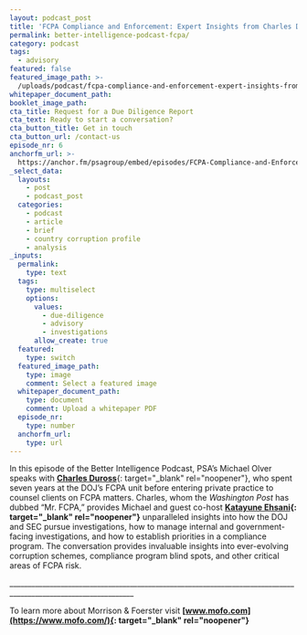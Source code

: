 ```yaml
---
layout: podcast_post
title: 'FCPA Compliance and Enforcement: Expert Insights from Charles Duross'
permalink: better-intelligence-podcast-fcpa/
category: podcast
tags:
  - advisory
featured: false
featured_image_path: >-
  /uploads/podcast/fcpa-compliance-and-enforcement-expert-insights-from-charles-duross/compliance-enforcement-thumb.jpg
whitepaper_document_path:
booklet_image_path: 
cta_title: Request for a Due Diligence Report
cta_text: Ready to start a conversation?
cta_button_title: Get in touch
cta_button_url: /contact-us 
episode_nr: 6
anchorfm_url: >-
  https://anchor.fm/psagroup/embed/episodes/FCPA-Compliance-and-Enforcement-Expert-Insights-from-Charles-Duross-e140r0a
_select_data:
  layouts:
    - post
    - podcast_post
  categories:
    - podcast
    - article
    - brief
    - country corruption profile
    - analysis
_inputs:
  permalink:
    type: text
  tags:
    type: multiselect
    options:
      values:
        - due-diligence
        - advisory
        - investigations
      allow_create: true
  featured:
    type: switch
  featured_image_path:
    type: image
    comment: Select a featured image
  whitepaper_document_path:
    type: document
    comment: Upload a whitepaper PDF
  episode_nr:
    type: number
  anchorfm_url:
    type: url
---
```

In this episode of the Better Intelligence Podcast, PSA’s Michael Olver speaks with [**Charles Duross**](https://www.mofo.com/people/charles-duross.html){: target="_blank" rel="noopener"}, who spent seven years at the DOJ’s FCPA unit before entering private practice to counsel clients on FCPA matters. Charles, whom the *Washington Post* has dubbed “Mr. FCPA,” provides Michael and guest co-host **[Katayune Ehsani](https://www.linkedin.com/in/katayune-ehsani-080ab380/){: target="_blank" rel="noopener"}** unparalleled insights into how the DOJ and SEC pursue investigations, how to manage internal and government-facing investigations, and how to establish priorities in a compliance program. The conversation provides invaluable insights into ever-evolving corruption schemes, compliance program blind spots, and other critical areas of FCPA risk.

\_\_\_\_\_\_\_\_\_\_\_\_\_\_\_\_\_\_\_\_\_\_\_\_\_\_\_\_\_\_\_\_\_\_\_\_\_\_\_\_\_\_\_\_\_\_\_\_\_\_\_\_\_\_\_\_\_\_\_\_\_\_\_\_\_\_\_\_\_\_\_\_\_\_\_\_\_\_\_\_\_\_\_\_\_\_\_\_\_\_\_\_\_\_\_\_\_\_\_\_\_\_\_\_\_\_\_\_\_\_\_\_

To learn more about Morrison & Foerster visit **[www.mofo.com](https://www.mofo.com/){: target="_blank" rel="noopener"}**
